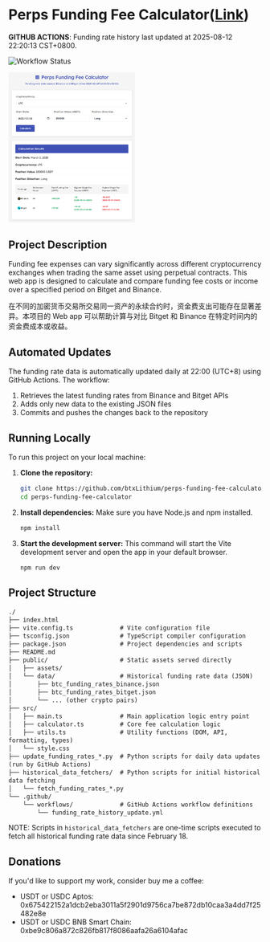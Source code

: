 # Perps Funding Fee Calculator([Link](https://btxlithium.github.io/perps-funding-fee-calculator/))

**GITHUB ACTIONS**:   <!-- LAST_UPDATED -->Funding rate history last updated at 2025-08-12 22:20:13 CST+0800<!-- /LAST_UPDATED -->.

![Workflow Status](https://github.com/btxLithium/perps-funding-fee-calculator/actions/workflows/funding_rate_history_update.yml/badge.svg)


<img src="screenshot.png" alt="Funding Fee Calculator Screenshot" width="50%">

## Project Description

Funding fee expenses can vary significantly across different cryptocurrency exchanges when trading the same asset using perpetual contracts. This web app is designed to calculate and compare funding fee costs or income over a specified period on Bitget and Binance.

在不同的加密货币交易所交易同一资产的永续合约时，资金费支出可能存在显著差异。本项目的 Web app 可以帮助计算与对比 Bitget 和 Binance 在特定时间内的资金费成本或收益。

## Automated Updates

The funding rate data is automatically updated daily at 22:00 (UTC+8) using GitHub Actions. The workflow:
1. Retrieves the latest funding rates from Binance and Bitget APIs
2. Adds only new data to the existing JSON files
3. Commits and pushes the changes back to the repository

## Running Locally

To run this project on your local machine:

1.  **Clone the repository:**
    ```bash
    git clone https://github.com/btxLithium/perps-funding-fee-calculator.git
    cd perps-funding-fee-calculator
    ```

2.  **Install dependencies:**
    Make sure you have Node.js and npm installed.
    ```bash
    npm install
    ```

3.  **Start the development server:**
    This command will start the Vite development server and open the app in your default browser.
    ```bash
    npm run dev
    ```



## Project Structure

```
./
├── index.html                 
├── vite.config.ts             # Vite configuration file
├── tsconfig.json              # TypeScript compiler configuration
├── package.json               # Project dependencies and scripts
├── README.md                  
├── public/                    # Static assets served directly
│   ├── assets/                
│   └── data/                  # Historical funding rate data (JSON)
│       ├── btc_funding_rates_binance.json
│       ├── btc_funding_rates_bitget.json
│       └── ... (other crypto pairs)
├── src/                   
│   ├── main.ts                # Main application logic entry point
│   ├── calculator.ts          # Core fee calculation logic
│   ├── utils.ts               # Utility functions (DOM, API, formatting, types)
│   └── style.css            
├── update_funding_rates_*.py  # Python scripts for daily data updates (run by GitHub Actions)
├── historical_data_fetchers/  # Python scripts for initial historical data fetching
│   └── fetch_funding_rates_*.py
└── .github/
    └── workflows/             # GitHub Actions workflow definitions
        └── funding_rate_history_update.yml
```
NOTE: Scripts in `historical_data_fetchers` are one-time scripts executed to fetch all historical funding rate data since February 18.

## Donations

If you'd like to support my work, consider buy me a coffee:

- USDT or USDC Aptos:  
0x675422152a1dcb2eba3011a5f2901d9756ca7be872db10caa3a4dd7f25482e8e  
- USDT or USDC BNB Smart Chain:  
0xbe9c806a872c826fb817f8086aafa26a6104afac
